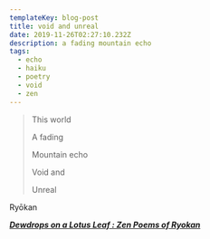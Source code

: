 ```yaml
---
templateKey: blog-post
title: void and unreal
date: 2019-11-26T02:27:10.232Z
description: a fading mountain echo
tags:
  - echo
  - haiku
  - poetry
  - void
  - zen
---
```

> This world
>
> A fading
>
> Mountain echo
>
> Void and
>
> Unreal

Ryōkan

**[_Dewdrops on a Lotus Leaf : Zen Poems of Ryokan_](https://en.wikiquote.org/wiki/Ry%C5%8Dkan#Dewdrops_on_a_Lotus_Leaf_:_Zen_Poems_of_Ryokan_.281993.29)**
